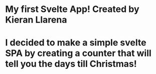 # My first Svelte App! Created by Kieran Llarena
# I decided to make a simple svelte SPA by creating a counter that will tell you the days till Christmas!
